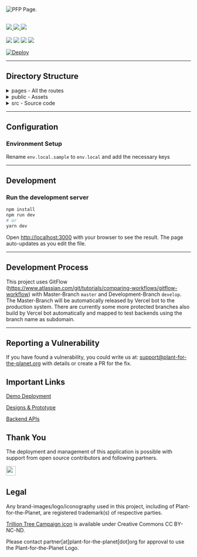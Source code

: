 <br/>
<br/>
<img src="./documentation/screenshots/PFP.png" alt="PFP Page." align="center">
<br/>
<br/>

<p style="align:center;">

<a href="https://dev.pp.eco/">
    <img src="http://img.shields.io/badge/Demo-%23141619?style=for-the-badge&logo=next.js" />
</a>
<a href="./CODE_OF_CONDUCT.md">
    <img src="http://img.shields.io/badge/Code%20Of%20Conduct-%231dd1a1?style=for-the-badge" />
</a>

<a href="./CONTRIBUTING.md">
    <img src="http://img.shields.io/badge/CONTRIBUTING%20Guidelines-%235f27cd?style=for-the-badge" />
</a>
<br/>
<br/>

<img src="https://img.shields.io/github/package-json/dependency-version/Plant-for-the-Planet/planet-webapp/next?color=%23141619&logo=next.js&style=for-the-badge" />

<img src="https://img.shields.io/github/contributors/Plant-for-the-Planet/planet-webapp?color=%23141619&logoColor=%23141619&style=for-the-badge" />

<img src="https://img.shields.io/github/commit-activity/w/Plant-for-the-Planet/planet-webapp?color=%23141619&style=for-the-badge" />

<img src="https://img.shields.io/github/issues/Plant-for-the-Planet/planet-webapp?color=%23141619&style=for-the-badge" />

</p>

[![Deploy](https://www.herokucdn.com/deploy/button.svg)](https://heroku.com/deploy?template=https://github.com/Plant-for-the-Planet-org/planet-webapp/tree/main)


---

## Directory Structure

<details><summary>pages - All the routes</summary>
<ul>
    <li>_app = Page initializations of the project</li></br>
    <li>_document = A custom Document is commonly used to augment your application's html and body tags.</li></br>
    <li>404 = Default 404 page if the route is not found</li></br>
    <li> Project pages -</li>
    </br>
    <table border="1">
        <tr>
            <td>#</td>
            <td><b>Page Name</b></td>
            <td><b>Route</b></td>
            <td><b>Functionality</b></td>
        </tr>
        <tr>
         <td>1</td>
            <td>index.tsx</td>
            <td>/</td>
            <td>Home page of the app with all the projects in list and map</td>
        </tr>
        <tr>
         <td>2</td>
            <td>[id].tsx</td>
            <td>/project-id</td>
            <td>Page of single project which loads all the details of the same</td>
        </tr>
        <tr>
         <td>3</td>
            <td>about.tsx</td>
            <td>/about</td>
            <td>About the organization</td>
        </tr>
        <tr>
         <td>4</td>
            <td>leaderboard.tsx</td>
            <td>/leaderboard</td>
            <td>Showcases the top donors from around the world</td>
        </tr>
        <tr>
         <td>5</td>
            <td>me.tsx</td>
            <td>/me</td>
            <td>User's private profile</td>
        </tr>
        <tr>
         <td>6</td>
            <td>t/[id].tsx</td>
            <td>/t/tpo-id</td>
            <td>TPO's profile</td>
        </tr>
    </table>
</ul>
</details>

<details><summary>public - Assets</summary>
<ul>
    <li>tenants = Assets of all the tenants</li>
    <li>assets = All the images and image components </li>
    <li>And other public assets.</li>

</ul>
</details>

<details><summary>src - Source code</summary>
<ul>
    <li>features = Project features are present here </li>
    <li>tenants = Tenant specific features are present here</li>
    <li>theme = Theme scss files </li>
    <li>utils = Utility functions</li>
</ul>
</details>

---

## Configuration

### Environment Setup

Rename `env.local.sample` to `env.local` and add the necessary keys

---

## Development

### Run the development server

```bash
npm install
npm run dev
# or
yarn dev
```

Open [http://localhost:3000](http://localhost:3000) with your browser to see the result. The page auto-updates as you edit the file.

---

## Development Process

This project uses GitFlow (https://www.atlassian.com/git/tutorials/comparing-workflows/gitflow-workflow) with Master-Branch `master` and Development-Branch `develop`. The Master-Branch will be automatically released by Vercel bot to the production system. There are currently some more protected branches also build by Vercel bot automatically and mapped to test backends using the branch name as subdomain.

---

## Reporting a Vulnerability

If you have found a vulnerability, you could write us at: support@plant-for-the-planet.org with details or create a PR for the fix.

## Important Links

[Demo Deployment](https://dev.pp.eco/)

[Designs & Prototype](https://xd.adobe.com/view/8f1c5110-4d7d-445d-8283-8eb1674ce2e4-da4f/)

[Backend APIs](https://plant-for-the-planet.stoplight.io/docs/treecounter-platform/)

## Thank You

The deployment and management of this application is possible with support from open source contributors and following partners.

<a href="https://www.vercel.com?utm_source=planetapp&utm_medium=web&utm_campaign=oss">
<img src="https://cdn.plant-for-the-planet.org/logo/svg/powered-by-vercel.svg" height="26"></a>&nbsp;&nbsp;&nbsp;&nbsp;&nbsp;&nbsp;

## Legal

Any brand-images/logo/iconography used in this project, including of Plant-for-the-Planet, are registered trademark(s) of respective parties. 

[Trillion Tree Campaign icon](https://www.trilliontreecampaign.org/tenants/ttc/logo.png) is available under Creative Commons CC BY-NC-ND.

Please contact partner[at]plant-for-the-planet[dot]org for approval to use the Plant-for-the-Planet Logo.
